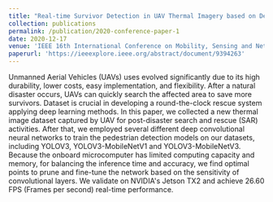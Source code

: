```yaml
---
title: "Real-time Survivor Detection in UAV Thermal Imagery based on Deep Learning"
collection: publications
permalink: /publication/2020-conference-paper-1
date: 2020-12-17
venue: 'IEEE 16th International Conference on Mobility, Sensing and Networking (Best Paper Award, CCF-C)'
paperurl: 'https://ieeexplore.ieee.org/abstract/document/9394263'
---
```


Unmanned Aerial Vehicles (UAVs) uses evolved significantly due to its high durability, lower costs, easy implementation, and flexibility. After a natural disaster occurs, UAVs can quickly search the affected area to save more survivors. Dataset is crucial in developing a round-the-clock rescue system applying deep learning methods. In this paper, we collected a new thermal image dataset captured by UAV for post-disaster search and rescue (SAR) activities. After that, we employed several different deep convolutional neural networks to train the pedestrian detection models on our datasets, including YOLOV3, YOLOV3-MobileNetV1 and YOLOV3-MobileNetV3. Because the onboard microcomputer has limited computing capacity and memory, for balancing the inference time and accuracy, we find optimal points to prune and fine-tune the network based on the sensitivity of convolutional layers. We validate on NVIDIA's Jetson TX2 and achieve 26.60 FPS (Frames per second) real-time performance.

